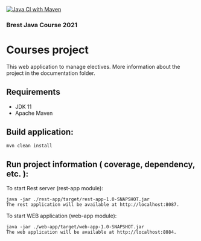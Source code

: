 [![Java CI with Maven](https://github.com/Maksim-k02/Maksim-k-courseSpringBoot/actions/workflows/maven.yml/badge.svg)](https://github.com/Maksim-k02/Maksim-k-courseSpringBoot/actions/workflows/maven.yml)


### Brest Java Course 2021

# Courses project

This web application to manage electives.
More information about the project in the documentation folder.

## Requirements

* JDK 11
* Apache Maven

## Build application:
```
mvn clean install
```
## Run project information ( coverage, dependency, etc. ):

To start Rest server (rest-app module):
```
java -jar ./rest-app/target/rest-app-1.0-SNAPSHOT.jar
The rest application will be available at http://localhost:8087.
```
To start WEB application (web-app module):
```
java -jar ./web-app/target/web-app-1.0-SNAPSHOT.jar
The web application will be available at http://localhost:8084.
```
